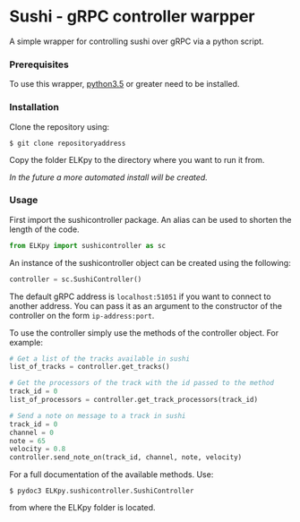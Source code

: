 # Sushi - gRPC controller warpper #

A simple wrapper for controlling sushi over gRPC via a python script. 

### Prerequisites ###

To use this wrapper, [python3.5](https://www.python.org/downloads/) or greater need to be installed.

### Installation ###

Clone the repository using:
```console
$ git clone repositoryaddress
```
Copy the folder ELKpy to the directory where you want to run it from. 

_In the future a more automated install will be created._

### Usage ###

First import the sushicontroller package. An alias can be used to shorten the length of the code.
```python
from ELKpy import sushicontroller as sc
```
An instance of the sushicontroller object can be created using the following:
```python
controller = sc.SushiController()
```
The default gRPC address is `localhost:51051` if you want to connect to another address. You can pass it as an argument to the constructor of the controller on the form `ip-address:port`.

To use the controller simply use the methods of the controller object. For example:
```python
# Get a list of the tracks available in sushi
list_of_tracks = controller.get_tracks()

# Get the processors of the track with the id passed to the method
track_id = 0
list_of_processors = controller.get_track_processors(track_id)

# Send a note on message to a track in sushi
track_id = 0
channel = 0
note = 65
velocity = 0.8
controller.send_note_on(track_id, channel, note, velocity)
```

For a full documentation of the available methods. Use:
```console
$ pydoc3 ELKpy.sushicontroller.SushiController
```
from where the ELKpy folder is located.